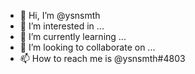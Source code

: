 - 👋 Hi, I’m @ysnsmth
- 👀 I’m interested in ...
- 🌱 I’m currently learning ...
- 💞️ I’m looking to collaborate on ...
- 📫 How to reach me is @ysnsmth#4803

<!---
ysnsmth/ysnsmth is a ✨ special ✨ repository because its `README.md` (this file) appears on your GitHub profile.
You can click the Preview link to take a look at your changes.
--->
